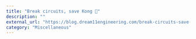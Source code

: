 ```yaml
---
title: "Break circuits, save Kong 🦍"
description: ""
external_url: "https://blog.dream11engineering.com/break-circuits-save-kong-3680d88a0639"
category: "Miscellaneous"
---
```

